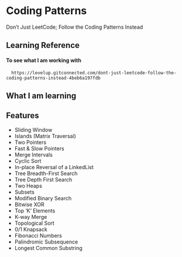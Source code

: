 
# Coding Patterns

Don’t Just LeetCode; Follow the Coding Patterns Instead



## Learning Reference

#### To see what I am working with

```http
  https://levelup.gitconnected.com/dont-just-leetcode-follow-the-coding-patterns-instead-4beb6a197fdb
```





## What I am learning



## Features

- Sliding Window
- Islands (Matrix Traversal)
- Two Pointers
- Fast & Slow Pointers
- Merge Intervals
- Cyclic Sort
- In-place Reversal of a LinkedList
- Tree Breadth-First Search
- Tree Depth First Search
- Two Heaps
- Subsets
- Modified Binary Search
- Bitwise XOR
- Top ‘K’ Elements
- K-way Merge
- Topological Sort
- 0/1 Knapsack
- Fibonacci Numbers
- Palindromic Subsequence
- Longest Common Substring


